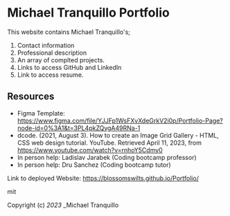 # Michael Tranquillo Portfolio

This website contains Michael Tranquillo's; 
1. Contact information
2. Professional description
3. An array of complted projects. 
4. Links to access GitHub and LinkedIn
5. Link to access resume.

## Resources

- Figma Template: https://www.figma.com/file/YJJFp1WsFXvXdeGrkV2i0p/Portfolio-Page?node-id=0%3A1&t=3PL4pkZQygA49RNa-1
- dcode. (2021, August 3). How to create an Image Grid Gallery - HTML, CSS web design tutorial. YouTube. Retrieved April 11, 2023, from https://www.youtube.com/watch?v=rnhoY5Cdmy0 
- In person help: Ladislav Jarabek (Coding bootcamp professor)
- In person help: Dru Sanchez (Coding bootcamp tutor)

Link to deployed Website: https://blossomswilts.github.io/Portfolio/

mit

Copyright (c) _2023_ _Michael Tranquillo